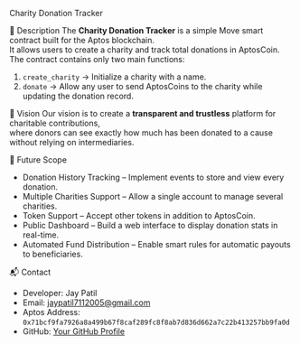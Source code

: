  Charity Donation Tracker

 📌 Description
The **Charity Donation Tracker** is a simple Move smart contract built for the Aptos blockchain.  
It allows users to create a charity and track total donations in AptosCoin.  
The contract contains only two main functions:
1. `create_charity` → Initialize a charity with a name.
2. `donate` → Allow any user to send AptosCoins to the charity while updating the donation record.

 🎯 Vision
Our vision is to create a **transparent and trustless** platform for charitable contributions,  
where donors can see exactly how much has been donated to a cause without relying on intermediaries.

 🚀 Future Scope
- Donation History Tracking – Implement events to store and view every donation.
- Multiple Charities Support – Allow a single account to manage several charities.
- Token Support – Accept other tokens in addition to AptosCoin.
- Public Dashboard – Build a web interface to display donation stats in real-time.
- Automated Fund Distribution – Enable smart rules for automatic payouts to beneficiaries.

 📬 Contact
- Developer: Jay Patil  
- Email: jaypatil7112005@gmail.com 
- Aptos Address: `0x71bcf9fa7926a8a499b67f8caf289fc8f8ab7d836d662a7c22b413257bb9fa0d ` 
- GitHub: [Your GitHub Profile](https://github.com/07JayPatil)  
